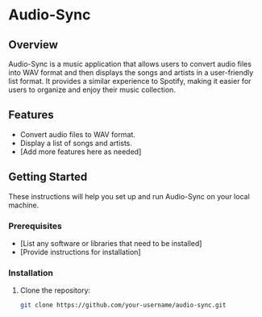 # Audio-Sync  


## Overview  

Audio-Sync is a music application that allows users to convert audio files into WAV format and then displays the songs and artists in a user-friendly list format. It provides a similar experience to Spotify, making it easier for users to organize and enjoy their music collection.

## Features  

- Convert audio files to WAV format.
- Display a list of songs and artists.
- [Add more features here as needed]

## Getting Started  

These instructions will help you set up and run Audio-Sync on your local machine.

### Prerequisites  

- [List any software or libraries that need to be installed]
- [Provide instructions for installation]

### Installation  

1. Clone the repository:

   ```bash
   git clone https://github.com/your-username/audio-sync.git
 
 

